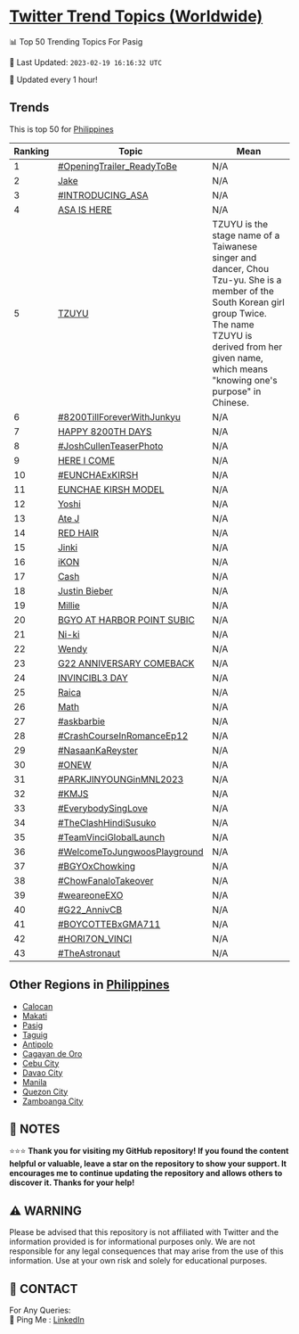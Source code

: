 [Twitter Trend Topics (Worldwide)](https://github.com/ErcinDedeoglu/Twitter-Trend-Topics)
==========


📊 Top 50 Trending Topics For Pasig

📆 Last Updated: `2023-02-19 16:16:32 UTC`

🔧 Updated every 1 hour!


## Trends

This is top 50 for [Philippines](</Philippines>)

| Ranking | Topic | Mean |
| ------- | ------------ | ------------ |
| 1 | [#OpeningTrailer_ReadyToBe](http://twitter.com/search?q=%23OpeningTrailer_ReadyToBe) | N/A |
| 2 | [Jake](http://twitter.com/search?q=Jake) | N/A |
| 3 | [#INTRODUCING_ASA](http://twitter.com/search?q=%23INTRODUCING_ASA) | N/A |
| 4 | [ASA IS HERE](http://twitter.com/search?q=ASA+IS+HERE) | N/A |
| 5 | [TZUYU](http://twitter.com/search?q=TZUYU) | TZUYU is the stage name of a Taiwanese singer and dancer, Chou Tzu-yu. She is a member of the South Korean girl group Twice. The name TZUYU is derived from her given name, which means "knowing one's purpose" in Chinese. |
| 6 | [#8200TillForeverWithJunkyu](http://twitter.com/search?q=%238200TillForeverWithJunkyu) | N/A |
| 7 | [HAPPY 8200TH DAYS](http://twitter.com/search?q=HAPPY+8200TH+DAYS) | N/A |
| 8 | [#JoshCullenTeaserPhoto](http://twitter.com/search?q=%23JoshCullenTeaserPhoto) | N/A |
| 9 | [HERE I COME](http://twitter.com/search?q=HERE+I+COME) | N/A |
| 10 | [#EUNCHAExKIRSH](http://twitter.com/search?q=%23EUNCHAExKIRSH) | N/A |
| 11 | [EUNCHAE KIRSH MODEL](http://twitter.com/search?q=EUNCHAE+KIRSH+MODEL) | N/A |
| 12 | [Yoshi](http://twitter.com/search?q=Yoshi) | N/A |
| 13 | [Ate J](http://twitter.com/search?q=Ate+J) | N/A |
| 14 | [RED HAIR](http://twitter.com/search?q=RED+HAIR) | N/A |
| 15 | [Jinki](http://twitter.com/search?q=Jinki) | N/A |
| 16 | [iKON](http://twitter.com/search?q=iKON) | N/A |
| 17 | [Cash](http://twitter.com/search?q=Cash) | N/A |
| 18 | [Justin Bieber](http://twitter.com/search?q=Justin+Bieber) | N/A |
| 19 | [Millie](http://twitter.com/search?q=Millie) | N/A |
| 20 | [BGYO AT HARBOR POINT SUBIC](http://twitter.com/search?q=BGYO+AT+HARBOR+POINT+SUBIC) | N/A |
| 21 | [Ni-ki](http://twitter.com/search?q=Ni-ki) | N/A |
| 22 | [Wendy](http://twitter.com/search?q=Wendy) | N/A |
| 23 | [G22 ANNIVERSARY COMEBACK](http://twitter.com/search?q=G22+ANNIVERSARY+COMEBACK) | N/A |
| 24 | [INVINCIBL3 DAY](http://twitter.com/search?q=INVINCIBL3+DAY) | N/A |
| 25 | [Raica](http://twitter.com/search?q=Raica) | N/A |
| 26 | [Math](http://twitter.com/search?q=Math) | N/A |
| 27 | [#askbarbie](http://twitter.com/search?q=%23askbarbie) | N/A |
| 28 | [#CrashCourseInRomanceEp12](http://twitter.com/search?q=%23CrashCourseInRomanceEp12) | N/A |
| 29 | [#NasaanKaReyster](http://twitter.com/search?q=%23NasaanKaReyster) | N/A |
| 30 | [#ONEW](http://twitter.com/search?q=%23ONEW) | N/A |
| 31 | [#PARKJINYOUNGinMNL2023](http://twitter.com/search?q=%23PARKJINYOUNGinMNL2023) | N/A |
| 32 | [#KMJS](http://twitter.com/search?q=%23KMJS) | N/A |
| 33 | [#EverybodySingLove](http://twitter.com/search?q=%23EverybodySingLove) | N/A |
| 34 | [#TheClashHindiSusuko](http://twitter.com/search?q=%23TheClashHindiSusuko) | N/A |
| 35 | [#TeamVinciGlobalLaunch](http://twitter.com/search?q=%23TeamVinciGlobalLaunch) | N/A |
| 36 | [#WelcomeToJungwoosPlayground](http://twitter.com/search?q=%23WelcomeToJungwoosPlayground) | N/A |
| 37 | [#BGYOxChowking](http://twitter.com/search?q=%23BGYOxChowking) | N/A |
| 38 | [#ChowFanaloTakeover](http://twitter.com/search?q=%23ChowFanaloTakeover) | N/A |
| 39 | [#weareoneEXO](http://twitter.com/search?q=%23weareoneEXO) | N/A |
| 40 | [#G22_AnnivCB](http://twitter.com/search?q=%23G22_AnnivCB) | N/A |
| 41 | [#BOYCOTTEBxGMA711](http://twitter.com/search?q=%23BOYCOTTEBxGMA711) | N/A |
| 42 | [#HORI7ON_VINCI](http://twitter.com/search?q=%23HORI7ON_VINCI) | N/A |
| 43 | [#TheAstronaut](http://twitter.com/search?q=%23TheAstronaut) | N/A |



## Other Regions in [Philippines](</Philippines>)

* [Calocan](</Philippines/Calocan.md>)
* [Makati](</Philippines/Makati.md>)
* [Pasig](</Philippines/Pasig.md>)
* [Taguig](</Philippines/Taguig.md>)
* [Antipolo](</Philippines/Antipolo.md>)
* [Cagayan de Oro](</Philippines/Cagayan de Oro.md>)
* [Cebu City](</Philippines/Cebu City.md>)
* [Davao City](</Philippines/Davao City.md>)
* [Manila](</Philippines/Manila.md>)
* [Quezon City](</Philippines/Quezon City.md>)
* [Zamboanga City](</Philippines/Zamboanga City.md>)



## 📝 NOTES

⭐⭐⭐ **Thank you for visiting my GitHub repository! If you found the content helpful or valuable, leave a star on the repository to show your support. It encourages me to continue updating the repository and allows others to discover it. Thanks for your help!**


## ⚠️ WARNING

Please be advised that this repository is not affiliated with Twitter and the information provided is for informational purposes only. We are not responsible for any legal consequences that may arise from the use of this information. Use at your own risk and solely for educational purposes.


## 📨 CONTACT

 For Any Queries:  
            🏓 Ping Me : [LinkedIn](https://www.linkedin.com/in/ercindedeoglu/)
